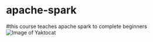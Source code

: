 # apache-spark
#this course teaches apache spark to complete beginners
![Image of Yaktocat](https://octodex.github.com/images/yaktocat.png)
